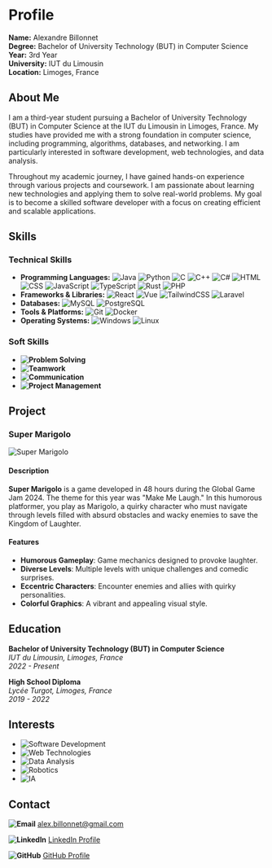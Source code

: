 # Profile

**Name:** Alexandre Billonnet  
**Degree:** Bachelor of University Technology (BUT) in Computer Science  
**Year:** 3rd Year  
**University:** IUT du Limousin  
**Location:** Limoges, France  

## About Me

I am a third-year student pursuing a Bachelor of University Technology (BUT) in Computer Science at the IUT du Limousin in Limoges, France. My studies have provided me with a strong foundation in computer science, including programming, algorithms, databases, and networking. I am particularly interested in software development, web technologies, and data analysis.

Throughout my academic journey, I have gained hands-on experience through various projects and coursework. I am passionate about learning new technologies and applying them to solve real-world problems. My goal is to become a skilled software developer with a focus on creating efficient and scalable applications.

## Skills

### Technical Skills
- **Programming Languages:** ![Java](https://img.shields.io/badge/Java-ED8B00?style=flat-square&logo=java&logoColor=white) ![Python](https://img.shields.io/badge/Python-3776AB?style=flat-square&logo=python&logoColor=white) ![C](https://img.shields.io/badge/C-A8B9CC?style=flat-square&logo=c&logoColor=white) ![C++](https://img.shields.io/badge/C++-00599C?style=flat-square&logo=c%2B%2B&logoColor=white) ![C#](https://img.shields.io/badge/C%23-239120?style=flat-square&logo=c-sharp&logoColor=white) ![HTML](https://img.shields.io/badge/HTML5-E34F26?style=flat-square&logo=html5&logoColor=white) ![CSS](https://img.shields.io/badge/CSS3-1572B6?style=flat-square&logo=css3&logoColor=white) ![JavaScript](https://img.shields.io/badge/JavaScript-F7DF1E?style=flat-square&logo=javascript&logoColor=black) ![TypeScript](https://img.shields.io/badge/TypeScript-007ACC?style=flat-square&logo=typescript&logoColor=white) ![Rust](https://img.shields.io/badge/Rust-000000?style=flat-square&logo=rust&logoColor=white) ![PHP](https://img.shields.io/badge/PHP-777BB4?style=flat-square&logo=php&logoColor=white)
- **Frameworks & Libraries:** ![React](https://img.shields.io/badge/React-20232A?style=flat-square&logo=react&logoColor=61DAFB) ![Vue](https://img.shields.io/badge/Vue.js-35495E?style=flat-square&logo=vue.js&logoColor=4FC08D) ![TailwindCSS](https://img.shields.io/badge/TailwindCSS-38B2AC?style=flat-square&logo=tailwind-css&logoColor=white) ![Laravel](https://img.shields.io/badge/Laravel-FF2D20?style=flat-square&logo=laravel&logoColor=white)
- **Databases:** ![MySQL](https://img.shields.io/badge/MySQL-4479A1?style=flat-square&logo=mysql&logoColor=white) ![PostgreSQL](https://img.shields.io/badge/PostgreSQL-336791?style=flat-square&logo=postgresql&logoColor=white)
- **Tools & Platforms:** ![Git](https://img.shields.io/badge/Git-F05032?style=flat-square&logo=git&logoColor=white) ![Docker](https://img.shields.io/badge/Docker-2496ED?style=flat-square&logo=docker&logoColor=white)
- **Operating Systems:** ![Windows](https://img.shields.io/badge/Windows-0078D6?style=flat-square&logo=windows&logoColor=white) ![Linux](https://img.shields.io/badge/Linux-FCC624?style=flat-square&logo=linux&logoColor=black)

### Soft Skills
- **![Problem Solving](https://img.shields.io/badge/Problem%20Solving-4CAF50?style=flat-square&logo=lightbulb&logoColor=white)** 
- **![Teamwork](https://img.shields.io/badge/Teamwork-2196F3?style=flat-square&logo=people&logoColor=white)** 
- **![Communication](https://img.shields.io/badge/Communication-FF9800?style=flat-square&logo=chat&logoColor=white)** 
- **![Project Management](https://img.shields.io/badge/Project%20Management-9C27B0?style=flat-square&logo=project&logoColor=white)**

## Project

### Super Marigolo

<img src="https://raw.githubusercontent.com/BAYRYO/SuperMarigolo/refs/heads/main/src/ressources/Player/2.png" alt="Super Marigolo" style="max-width:200px; max-height:200px;">

#### Description

**Super Marigolo** is a game developed in 48 hours during the Global Game Jam 2024. The theme for this year was "Make Me Laugh." In this humorous platformer, you play as Marigolo, a quirky character who must navigate through levels filled with absurd obstacles and wacky enemies to save the Kingdom of Laughter.

#### Features

- **Humorous Gameplay**: Game mechanics designed to provoke laughter.
- **Diverse Levels**: Multiple levels with unique challenges and comedic surprises.
- **Eccentric Characters**: Encounter enemies and allies with quirky personalities.
- **Colorful Graphics**: A vibrant and appealing visual style.

## Education

**Bachelor of University Technology (BUT) in Computer Science**  
*IUT du Limousin, Limoges, France*  
*2022 - Present*

**High School Diploma**  
*Lycée Turgot, Limoges, France*  
*2019 - 2022*

## Interests

- ![Software Development](https://img.shields.io/badge/Software%20Development-007ACC?style=flat-square&logo=code&logoColor=white)
- ![Web Technologies](https://img.shields.io/badge/Web%20Technologies-FF5722?style=flat-square&logo=web&logoColor=white)
- ![Data Analysis](https://img.shields.io/badge/Data%20Analysis-4CAF50?style=flat-square&logo=bar-chart&logoColor=white)
- ![Robotics](https://img.shields.io/badge/Robotics-9C27B0?style=flat-square&logo=robot&logoColor=white)
- ![IA](https://img.shields.io/badge/IA-FF9800?style=flat-square&logo=brain&logoColor=white)

## Contact

**![Email](https://img.shields.io/badge/Email-D14836?style=flat-square&logo=gmail&logoColor=white)** alex.billonnet@gmail.com 

**![LinkedIn](https://img.shields.io/badge/LinkedIn-0077B5?style=flat-square&logo=linkedin&logoColor=white)** [LinkedIn Profile](https://www.linkedin.com/in/alexandre-billonnet/) 

**![GitHub](https://img.shields.io/badge/GitHub-181717?style=flat-square&logo=github&logoColor=white)** [GitHub Profile](https://github.com/BAYRYO) 
